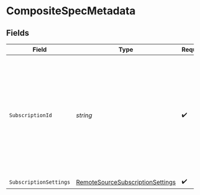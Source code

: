# CompositeSpecMetadata


## Fields

| Field                                                                                                                                                         | Type                                                                                                                                                          | Required                                                                                                                                                      | Description                                                                                                                                                   |
| ------------------------------------------------------------------------------------------------------------------------------------------------------------- | ------------------------------------------------------------------------------------------------------------------------------------------------------------- | ------------------------------------------------------------------------------------------------------------------------------------------------------------- | ------------------------------------------------------------------------------------------------------------------------------------------------------------- |
| `SubscriptionId`                                                                                                                                              | *string*                                                                                                                                                      | :heavy_check_mark:                                                                                                                                            | The subscription ID for the remote source subscription, if applicable. This indicates that the namespace is created by a remote source and thus is composite. |
| `SubscriptionSettings`                                                                                                                                        | [RemoteSourceSubscriptionSettings](../../Models/Shared/RemoteSourceSubscriptionSettings.md)                                                                   | :heavy_check_mark:                                                                                                                                            | N/A                                                                                                                                                           |